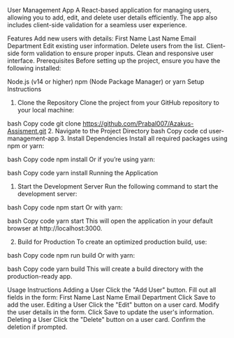  User Management App
A React-based application for managing users, allowing you to add, edit, and delete user details efficiently. The app also includes client-side validation for a seamless user experience.

Features
Add new users with details:
First Name
Last Name
Email
Department
Edit existing user information.
Delete users from the list.
Client-side form validation to ensure proper inputs.
Clean and responsive user interface.
Prerequisites
Before setting up the project, ensure you have the following installed:

Node.js (v14 or higher)
npm (Node Package Manager) or yarn
Setup Instructions
1. Clone the Repository
Clone the project from your GitHub repository to your local machine:

bash
Copy code
git clone  https://github.com/Prabal007/Azakus-Assisment.git
2. Navigate to the Project Directory
bash
Copy code
cd user-management-app
3. Install Dependencies
Install all required packages using npm or yarn:

bash
Copy code
npm install
Or if you’re using yarn:

bash
Copy code
yarn install
Running the Application
1. Start the Development Server
Run the following command to start the development server:

bash
Copy code
npm start
Or with yarn:

bash
Copy code
yarn start
This will open the application in your default browser at http://localhost:3000.

2. Build for Production
To create an optimized production build, use:

bash
Copy code
npm run build
Or with yarn:

bash
Copy code
yarn build
This will create a build directory with the production-ready app.

Usage Instructions
Adding a User
Click the "Add User" button.
Fill out all fields in the form:
First Name
Last Name
Email
Department
Click Save to add the user.
Editing a User
Click the "Edit" button on a user card.
Modify the user details in the form.
Click Save to update the user's information.
Deleting a User
Click the "Delete" button on a user card.
Confirm the deletion if prompted.
